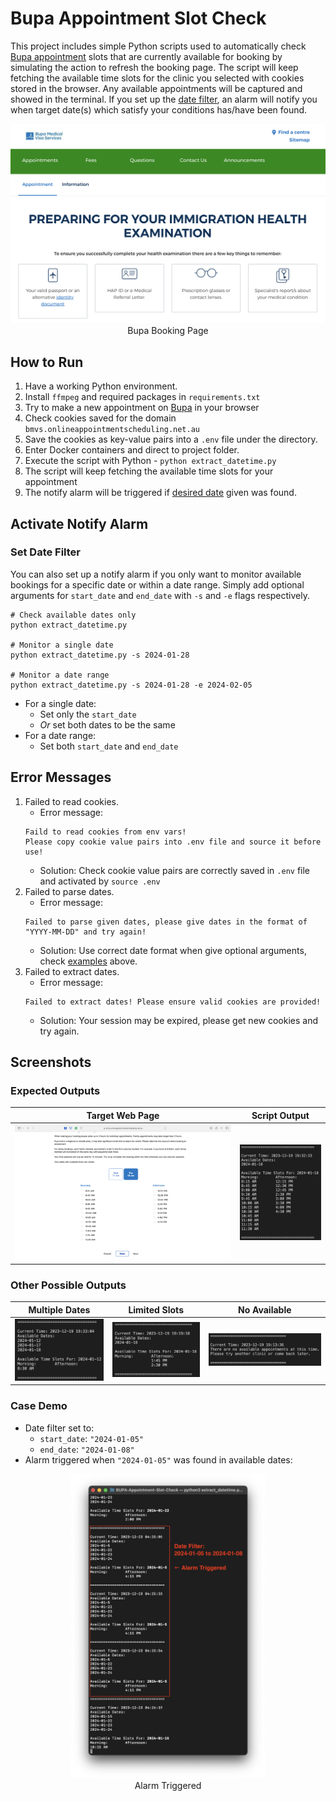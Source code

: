 # Bupa Appointment Slot Check
This project includes simple Python scripts used to automatically check [Bupa appointment](https://www.bupa.com.au/bupamvs/appointments) slots that are currently available for booking by simulating the action to refresh the booking page. The script will keep fetching the available time slots for the clinic you selected with cookies stored in the browser. Any available appointments will be captured and showed in the terminal. If you set up the [date filter](#activate-notify-alarm), an alarm will notify you when target date(s) which satisfy your conditions has/have been found.

<p align="center">
    <img src="docs/imgs/booking page.png" alt="Bupa Booking Page" width="600" />
    <br>Bupa Booking Page</br>
</p>

## How to Run
1. Have a working Python environment.
2. Install `ffmpeg` and required packages in `requirements.txt`
3. Try to make a new appointment on [Bupa](https://bmvs.onlineappointmentscheduling.net.au/oasis/) in your browser
4. Check cookies saved for the domain `bmvs.onlineappointmentscheduling.net.au`
5. Save the cookies as key-value pairs into a `.env` file under the directory.
6. Enter Docker containers and direct to project folder.
7. Execute the script with Python - `python extract_datetime.py`
8. The script will keep fetching the available time slots for your appointment
9. The notify alarm will be triggered if [desired date](#activate-notify-alarm) given was found.

## Activate Notify Alarm
### Set Date Filter
You can also set up a notify alarm if you only want to monitor available bookings for a specific date or within a date range. Simply add optional arguments for `start_date` and `end_date` with `-s` and `-e` flags respectively.
```shell
# Check available dates only
python extract_datetime.py

# Monitor a single date
python extract_datetime.py -s 2024-01-28

# Monitor a date range
python extract_datetime.py -s 2024-01-28 -e 2024-02-05
```
- For a single date: 
    - Set only the `start_date`
    - *Or* set both dates to be the same
- For a date range:
    - Set both `start_date` and `end_date`

## Error Messages
1. Failed to read cookies.
    - Error message:
    ```
    Faild to read cookies from env vars!
    Please copy cookie value pairs into .env file and source it before use!
    ```
    - Solution:
    Check cookie value pairs are correctly saved in `.env` file and activated by `source .env`
2. Failed to parse dates.
    - Error message:
    ```
    Failed to parse given dates, please give dates in the format of "YYYY-MM-DD" and try again!
    ```
    - Solution:
    Use correct date format when give optional arguments, check [examples](#set-date-filter) above.
3. Failed to extract dates.
    - Error message:
    ```
    Failed to extract dates! Please ensure valid cookies are provided!
    ```
    - Solution:
    Your session may be expired, please get new cookies and try again.

## Screenshots
### Expected Outputs

Target Web Page            |  Script Output
:-------------------------:|:-------------------------:
<img src="docs/imgs/sample%20result%20page.png" alt="Target Web Page" width="600" />  |  <img src="docs/imgs/sample%20output.png" alt="Script Output" width="200" /> 

### Other Possible Outputs
Multiple Dates             |  Limited Slots            |  No Available
:-------------------------:|:-------------------------:|:-------------------------:
<img src="docs/imgs/multiple dates.png" alt="Multiple Datese" width="200" />  |  <img src="docs/imgs/limited slots.png" alt="Limited Slots" width="200" /> |  <img src="docs/imgs/no available.png" alt="No Available" width="260" /> 

### Case Demo
- Date filter set to:
    - `start_date`: `"2024-01-05"`
    - `end_date`: `"2024-01-08"`
- Alarm triggered when `"2024-01-05"` was found in available dates:

<p align="center">
    <img src="docs/imgs/case demo.png" alt="Case Demo" width="310" />
    <br>Alarm Triggered</br>
</p>